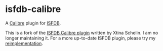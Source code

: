 # isfdb-calibre
A [Calibre](http://calibre-ebook.com/) plugin for [ISFDB](http://isfdb.org/).

This is a fork of the [ISFDB Calibre plugin][1] written by Xtina Schelin. I am no longer maintaining it. For a more up-to-date ISFDB plugin, please try my [reimplementation][2].

[1]: https://github.com/XtinaSchelin/isfdb-calibre
[2]: https://github.com/confluence/isfdb2-calibre

